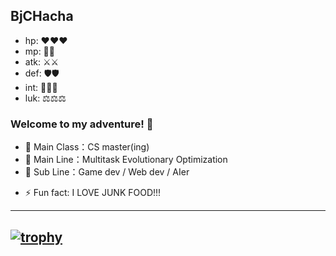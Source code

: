 ## BjCHacha

- hp: ❤️❤️❤️
- mp: 💙💙
- atk: ⚔️⚔️
- def: 🛡️🛡️
- int: 🔮🔮🔮
- luk: ⚖️⚖️⚖️

### Welcome to my adventure! 👋

- 🔭 Main Class：CS master(ing)
- 🌱 Main Line：Multitask Evolutionary Optimization
- 👯 Sub Line：Game dev / Web dev / AIer
<!--
- 🤔 Challenge：Unlocked
- 💬 Ask me about ...
- 📫 How to reach me: ...
- 😄 Pronouns: ...
-->
- ⚡ Fun fact: I LOVE JUNK FOOD!!!

---
[![trophy](https://github-profile-trophy.vercel.app/?username=BjChacha&theme=onedark)](https://github.com/ryo-ma/github-profile-trophy)
---

